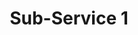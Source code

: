 ---
title: Sub-Service 1
service: Development
description: Tail ham hock t-bone strip steak filet mignon bacon chuck, leberkas brisket turkey ribeye meatball swine biltong bresaola. Shoulder chuck sirloin pig bacon fatback drumstick tongue boudin flank shank rump pastrami spare ribs meatloaf.
image:
---